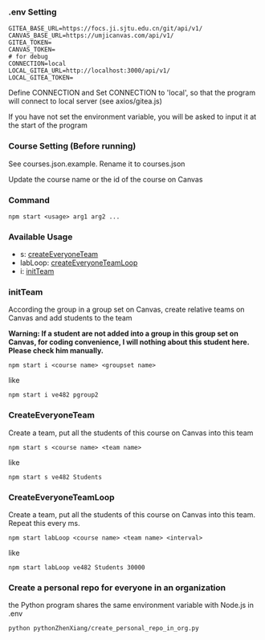 ### .env Setting

~~~shell
GITEA_BASE_URL=https://focs.ji.sjtu.edu.cn/git/api/v1/
CANVAS_BASE_URL=https://umjicanvas.com/api/v1/
GITEA_TOKEN=
CANVAS_TOKEN=
# for debug
CONNECTION=local
LOCAL_GITEA_URL=http://localhost:3000/api/v1/
LOCAL_GITEA_TOKEN=
~~~

Define CONNECTION and Set CONNECTION to 'local', so that the program will connect to local server (see axios/gitea.js) 

If you have not set the environment variable, you will be asked to input it at the start of the program

### Course Setting (Before running)

See courses.json.example. Rename it to courses.json

Update the course name or the id of the course on Canvas


### Command

~~~
npm start <usage> arg1 arg2 ... 
~~~



### Available Usage

- s: [createEveryoneTeam](#createEveryoneTeam)
- labLoop: [createEveryoneTeamLoop](#createEveryoneTeamLoop)
- i: [initTeam](#initTeam)



### initTeam

According the group in a group set on Canvas, create relative teams on Canvas and add students to the team

**Warning: If a student are not added into a group in this group set on Canvas, for coding convenience, I will nothing about this student here. Please check him manually.**

~~~
npm start i <course name> <groupset name>
~~~

like

~~~
npm start i ve482 pgroup2
~~~



### CreateEveryoneTeam

Create a team, put all the students of this course on Canvas into this team

~~~
npm start s <course name> <team name>
~~~

like

~~~
npm start s ve482 Students
~~~


### CreateEveryoneTeamLoop

Create a team, put all the students of this course on Canvas into this team. Repeat this every <interval> ms.

~~~
npm start labLoop <course name> <team name> <interval>
~~~

like

~~~
npm start labLoop ve482 Students 30000
~~~

### Create a personal repo for everyone in an organization
the Python program shares the same environment variable with Node.js in .env
~~~shell
python pythonZhenXiang/create_personal_repo_in_org.py
~~~


